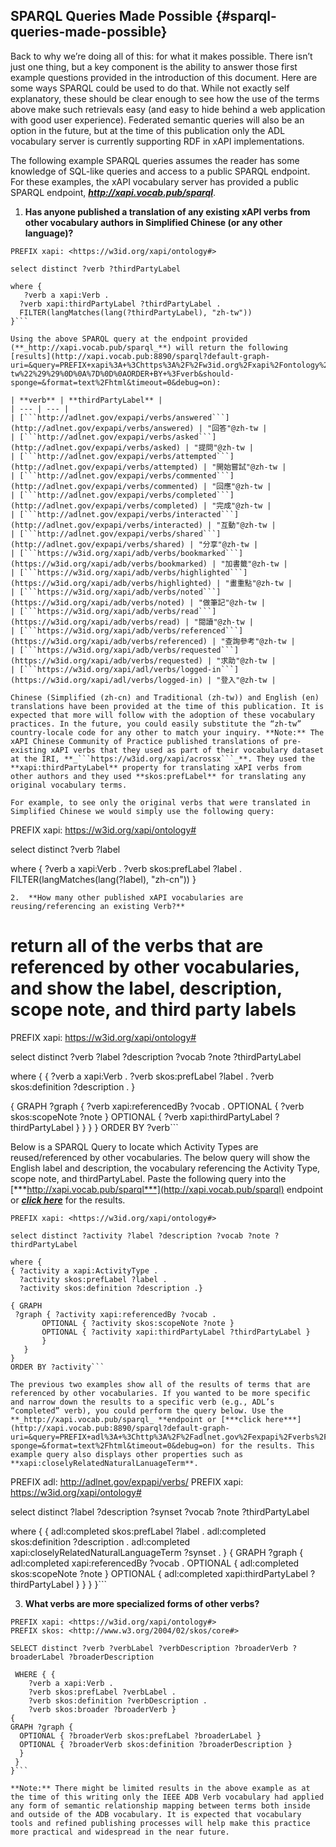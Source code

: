 ## SPARQL Queries Made Possible {#sparql-queries-made-possible}

Back to why we’re doing all of this: for what it makes possible. There isn’t just one thing, but a key component is the ability to answer those first example questions provided in the introduction of this document. Here are some ways SPARQL could be used to do that. While not exactly self explanatory, these should be clear enough to see how the use of the terms above make such retrievals easy (and easy to hide behind a web application with good user experience). Federated semantic queries will also be an option in the future, but at the time of this publication only the ADL vocabulary server is currently supporting RDF in xAPI implementations.

The following example SPARQL queries assumes the reader has some knowledge of SQL-like queries and access to a public SPARQL endpoint. For these examples, the xAPI vocabulary server has provided a public SPARQL endpoint, **_http://xapi.vocab.pub/sparql_**.

1.  **Has anyone published a translation of any existing xAPI verbs from other vocabulary authors in Simplified Chinese (or any other language)?**

```
PREFIX xapi: <https://w3id.org/xapi/ontology#>

select distinct ?verb ?thirdPartyLabel

where {
   ?verb a xapi:Verb .
  ?verb xapi:thirdPartyLabel ?thirdPartyLabel .
  FILTER(langMatches(lang(?thirdPartyLabel), "zh-tw"))
}```

Using the above SPARQL query at the endpoint provided (**_http://xapi.vocab.pub/sparql_**) will return the following [results](http://xapi.vocab.pub:8890/sparql?default-graph-uri=&query=PREFIX+xapi%3A+%3Chttps%3A%2F%2Fw3id.org%2Fxapi%2Fontology%23%3E%0D%0A%0D%0Aselect+distinct+%3Fverb+%3FthirdPartyLabel%0D%0A%0D%0Awhere+%7B%0D%0A++%3Fverb+xapi%3AthirdPartyLabel+%3FthirdPartyLabel+.%0D%0A++FILTER%28langMatches%28lang%28%3FthirdPartyLabel%29%2C+%22zh-tw%22%29%29%0D%0A%7D%0D%0AORDER+BY+%3Fverb&should-sponge=&format=text%2Fhtml&timeout=0&debug=on):

| **verb** | **thirdPartyLabel** |
| --- | --- |
| [```http://adlnet.gov/expapi/verbs/answered```](http://adlnet.gov/expapi/verbs/answered) | "回答"@zh-tw |
| [```http://adlnet.gov/expapi/verbs/asked```](http://adlnet.gov/expapi/verbs/asked) | "提問"@zh-tw |
| [```http://adlnet.gov/expapi/verbs/attempted```](http://adlnet.gov/expapi/verbs/attempted) | "開始嘗試"@zh-tw |
| [```http://adlnet.gov/expapi/verbs/commented```](http://adlnet.gov/expapi/verbs/commented) | "回應"@zh-tw |
| [```http://adlnet.gov/expapi/verbs/completed```](http://adlnet.gov/expapi/verbs/completed) | "完成"@zh-tw |
| [```http://adlnet.gov/expapi/verbs/interacted```](http://adlnet.gov/expapi/verbs/interacted) | "互動"@zh-tw |
| [```http://adlnet.gov/expapi/verbs/shared```](http://adlnet.gov/expapi/verbs/shared) | "分享"@zh-tw |
| [```https://w3id.org/xapi/adb/verbs/bookmarked```](https://w3id.org/xapi/adb/verbs/bookmarked) | "加書籤"@zh-tw |
| [```https://w3id.org/xapi/adb/verbs/highlighted```](https://w3id.org/xapi/adb/verbs/highlighted) | "畫重點"@zh-tw |
| [```https://w3id.org/xapi/adb/verbs/noted```](https://w3id.org/xapi/adb/verbs/noted) | "做筆記"@zh-tw |
| [```https://w3id.org/xapi/adb/verbs/read```](https://w3id.org/xapi/adb/verbs/read) | "閱讀"@zh-tw |
| [```https://w3id.org/xapi/adb/verbs/referenced```](https://w3id.org/xapi/adb/verbs/referenced) | "查詢參考"@zh-tw |
| [```https://w3id.org/xapi/adb/verbs/requested```](https://w3id.org/xapi/adb/verbs/requested) | "求助"@zh-tw |
| [```https://w3id.org/xapi/adl/verbs/logged-in```](https://w3id.org/xapi/adl/verbs/logged-in) | "登入"@zh-tw |

Chinese (Simplified (zh-cn) and Traditional (zh-tw)) and English (en) translations have been provided at the time of this publication. It is expected that more will follow with the adoption of these vocabulary practices. In the future, you could easily substitute the “zh-tw” country-locale code for any other to match your inquiry. **Note:** The xAPI Chinese Community of Practice published translations of pre-existing xAPI verbs that they used as part of their vocabulary dataset at the IRI, **_```https://w3id.org/xapi/acrossx```_**. They used the **xapi:thirdPartyLabel** property for translating xAPI verbs from other authors and they used **skos:prefLabel** for translating any original vocabulary terms.

For example, to see only the original verbs that were translated in Simplified Chinese we would simply use the following query:

```
PREFIX xapi: <https://w3id.org/xapi/ontology#>

select distinct ?verb ?label

where {
  ?verb a xapi:Verb .
  ?verb skos:prefLabel ?label .
  FILTER(langMatches(lang(?label), "zh-cn"))
}
```
2.  **How many other published xAPI vocabularies are reusing/referencing an existing Verb?**

```
# return all of the verbs that are referenced by other vocabularies, and show the label, description, scope note, and third party labels

PREFIX xapi: <https://w3id.org/xapi/ontology#>

select distinct ?verb ?label ?description ?vocab ?note ?thirdPartyLabel

where {
{ ?verb a xapi:Verb .
  ?verb skos:prefLabel ?label .
  ?verb skos:definition ?description . }

{ GRAPH
 ?graph { ?verb xapi:referencedBy ?vocab .
       OPTIONAL { ?verb skos:scopeNote ?note }
       OPTIONAL { ?verb xapi:thirdPartyLabel ?thirdPartyLabel }
       }
   }
}
ORDER BY ?verb```

Below is a SPARQL Query to locate which Activity Types are reused/referenced by other vocabularies. The below query will show the English label and description, the vocabulary referencing the Activity Type, scope note, and thirdPartyLabel. Paste the following query into the [***http://xapi.vocab.pub/sparql***](http://xapi.vocab.pub/sparql) endpoint or [***click here***](http://xapi.vocab.pub:8890/sparql?default-graph-uri=&query=PREFIX+xapi%3A+%3Chttps%3A%2F%2Fw3id.org%2Fxapi%2Fontology%23%3E%0D%0A%0D%0Aselect+distinct+%3Factivity+%3Flabel+%3Fdescription+%3Fvocab+%3Fnote+%3FthirdPartyLabel%0D%0A%0D%0Awhere+%7B%0D%0A%7B+%3Factivity+a+xapi%3AActivityType+.%0D%0A++%3Factivity+skos%3AprefLabel+%3Flabel+.%0D%0A++%3Factivity+skos%3Adefinition+%3Fdescription+.%7D%0D%0A%0D%0A%7B+GRAPH%0D%0A+%3Fgraph+%7B+%3Factivity+xapi%3AreferencedBy+%3Fvocab+.%0D%0A+++++++OPTIONAL+%7B+%3Factivity+skos%3AscopeNote+%3Fnote+%7D%0D%0A+++++++OPTIONAL+%7B+%3Factivity+xapi%3AthirdPartyLabel+%3FthirdPartyLabel+%7D%0D%0A+++++++%7D%0D%0A+++%7D%0D%0A%7D%0D%0AORDER+BY+%3Factivity&should-sponge=&format=text%2Fhtml&timeout=0&debug=on) for the results.

```
PREFIX xapi: <https://w3id.org/xapi/ontology#>

select distinct ?activity ?label ?description ?vocab ?note ?thirdPartyLabel

where {
{ ?activity a xapi:ActivityType .
  ?activity skos:prefLabel ?label .
  ?activity skos:definition ?description .}

{ GRAPH
 ?graph { ?activity xapi:referencedBy ?vocab .
       OPTIONAL { ?activity skos:scopeNote ?note }
       OPTIONAL { ?activity xapi:thirdPartyLabel ?thirdPartyLabel }
       }
   }
}
ORDER BY ?activity```

The previous two examples show all of the results of terms that are referenced by other vocabularies. If you wanted to be more specific and narrow down the results to a specific verb (e.g., ADL’s “completed” verb), you could perform the query below. Use the **_http://xapi.vocab.pub/sparql_ **endpoint or [***click here***](http://xapi.vocab.pub:8890/sparql?default-graph-uri=&query=PREFIX+adl%3A+%3Chttp%3A%2F%2Fadlnet.gov%2Fexpapi%2Fverbs%2F%3E%0D%0APREFIX+xapi%3A+%3Chttps%3A%2F%2Fw3id.org%2Fxapi%2Fontology%23%3E%0D%0A%0D%0Aselect+distinct+%3Flabel+%3Fdescription+%3Fsynset+%3Fvocab+%3Fnote+%3FthirdPartyLabel%0D%0A%0D%0Awhere+%7B%0D%0A++%7B%0D%0A++++adl%3Acompleted+skos%3AprefLabel+%3Flabel+.%0D%0A++++adl%3Acompleted+skos%3Adefinition+%3Fdescription+.%0D%0A++++adl%3Acompleted+xapi%3AcloselyRelatedNaturalLanguageTerm+%3Fsynset+.%0D%0A++%7D%0D%0A%7B%0D%0AGRAPH+%3Fgraph+%7B%0D%0A++++adl%3Acompleted+xapi%3AreferencedBy+%3Fvocab+.%0D%0A++++OPTIONAL+%7B+adl%3Acompleted+skos%3AscopeNote+%3Fnote+%7D%0D%0A++++OPTIONAL+%7B+adl%3Acompleted+xapi%3AthirdPartyLabel+%3FthirdPartyLabel+%7D%0D%0A++++%7D%0D%0A++%7D%0D%0A%7D&should-sponge=&format=text%2Fhtml&timeout=0&debug=on) for the results. This example query also displays other properties such as **xapi:closelyRelatedNaturalLanuageTerm**.

```
PREFIX adl: <http://adlnet.gov/expapi/verbs/>
PREFIX xapi: <https://w3id.org/xapi/ontology#>

select distinct ?label ?description ?synset ?vocab ?note ?thirdPartyLabel

where {
  {
    adl:completed skos:prefLabel ?label .
    adl:completed skos:definition ?description .
    adl:completed xapi:closelyRelatedNaturalLanguageTerm ?synset .
  }
{
GRAPH ?graph {
    adl:completed xapi:referencedBy ?vocab .
    OPTIONAL { adl:completed skos:scopeNote ?note }
    OPTIONAL { adl:completed xapi:thirdPartyLabel ?thirdPartyLabel }
    }
  }
}```

3.  **What verbs are more specialized forms of other verbs?**

```
PREFIX xapi: <https://w3id.org/xapi/ontology#>
PREFIX skos: <http://www.w3.org/2004/02/skos/core#>

SELECT distinct ?verb ?verbLabel ?verbDescription ?broaderVerb ?broaderLabel ?broaderDescription

 WHERE { {
    ?verb a xapi:Verb .
    ?verb skos:prefLabel ?verbLabel .
    ?verb skos:definition ?verbDescription .
    ?verb skos:broader ?broaderVerb }
{
GRAPH ?graph {
  OPTIONAL { ?broaderVerb skos:prefLabel ?broaderLabel }
  OPTIONAL { ?broaderVerb skos:definition ?broaderDescription }
  }
 }
}```

**Note:** There might be limited results in the above example as at the time of this writing only the IEEE ADB Verb vocabulary had applied any form of semantic relationship mapping between terms both inside and outside of the ADB vocabulary. It is expected that vocabulary tools and refined publishing processes will help make this practice more practical and widespread in the near future.
